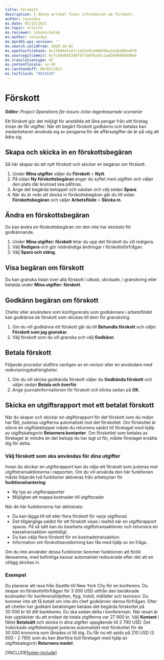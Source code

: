 ```yaml
---
title: Förskott
description: I denna artikel finns information om förskott.
author: suvaidya
ms.date: 03/25/2021
ms.topic: article
ms.reviewer: johnmichalak
ms.author: suvaidya
ms.dyn365.ops.version: ''
ms.search.validFrom: 2020-10-01
ms.openlocfilehash: bc270944faa7c16d2e97a988495a2a16380ba879
ms.sourcegitcommit: 6cfc50d89528df977a8f6a55c1ad39d99800d9b4
ms.translationtype: HT
ms.contentlocale: sv-SE
ms.lasthandoff: 06/03/2022
ms.locfileid: "8931536"
---
```

# <a name="cash-advance"></a>Förskott

_**Gäller:** Project Operations för resurs-/icke-lagerbaserade scenarier_

Ett förskott gör det möjligt för anställda att låna pengar från sitt företag innan de får utgifter. När ett begärt förskott godkänns och betalas kan medarbetaren använda sig av pengarna för de affärsutgifter de är på väg att ådra sig. 

## <a name="create-and-submit-a-cash-advance-request"></a>Skapa och skicka in en förskottsbegäran
Så här skapar du ett nytt förskott och skickar en begäran om förskott: 

1. Under **Mina utgifter** väljer du **Förskott** > **Nytt**. 
2. På sidan **Ny förskottsbegäran** anger du syftet med utgiften och väljer den plats där kostnad ska påföras.
3. Ange det begärda beloppet och valutan och välj sedan **Spara**. 
4. När du är redo att skicka in förskottsbegäran går du till sidan **Förskottsbegäran** och väljer **Arbetsflöde** > **Skicka in**.

## <a name="modify-a-cash-advance-request"></a>Ändra en förskottsbegäran

Du kan ändra en förskottsbegäran om den inte har skickats för godkännande.

1. Under **Mina utgifter: förskott** letar du upp det förskott du vill redigera.
2. Välj **Redigera** och gör nödvändiga ändringar i förskottsförfrågan. 
3. Välj **Spara och stäng**.


## <a name="view-cash-advance-requests"></a>Visa begäran om förskott
Du kan granska listan över alla förskott i utkast, skickade, i granskning eller betalda under **Mina utgifter: förskott**. 

## <a name="approve-cash-advance-requests"></a>Godkänn begäran om förskott

Chefer eller användare som konfigurerats som godkännare i arbetsflödet kan godkänna de förskott som skickas till dem för granskning. 

1. Om du vill godkänna ett förskott går du till **Behandla förskott** och väljer **Förskott som jag granskar**.
2. Välj förskott som du vill granska och välj **Godkänn**.  

## <a name="pay-cash-advances"></a>Betala förskott 
Följande procedur slutförs vanligen av en revisor eller en användare med redovisningsbehörigheter.

1. Om du vill skicka godkända förskott väljer du **Godkända förskott** och väljer sedan **Betala och överför**.  
2. Ange journalinformationen för förskott och klicka sedan på **OK**. 

## <a name="submit-an-expense-report-against-a-paid-cash-advance"></a>Skicka en utgiftsrapport mot ett betalat förskott 

När du skapar och skickar en utgiftsrapport för det förskott som du redan har fått, justeras utgifterna automatiskt mot det förskottet. Om förskottet är större än utgiftsbeloppet måste du returnera saldot till företaget med hjälp av utgiftskategorin **Returnera kontanter**. Om förskottet som betalas av företaget är mindre än det belopp du har lagt ut för, måste företaget ersätta dig för detta. 

### <a name="select-cash-advances-that-apply-to-your-expenses"></a>Välj förskott som ska användas för dina utgifter
Innan du skickar en utgiftsrapport kan du välja ett förskott som justeras mot utgiftstransaktionerna i rapporten. Om du vill använda den här funktionen måste följande två funktioner aktiveras från arbetsytan för **funktionshantering**:

  - Ny typ av utgiftsrapporter
  - Möjlighet att mappa kostnader till utgiftsrader
 
 När de här funktionerna har aktiverats:
 
  - Du kan lägga till ett eller flera förskott för varje utgiftsrad.
  - Det tillgängliga saldot för ett förskott visas i realtid när en utgiftsrapport sparas. På så sätt kan du bearbeta utgiftstransaktioner och returnera en kassatransaktion samtidigt.
  - Du kan välja flera förskott för en kostnadstransaktion.
  - Information om förskottsavstämning kan fås med hjälp av en fråga. 
 
Om du inte använder dessa funktioner kommer funktionen att förbli densamma, med befintliga kassar automatiskt reducerade efter det att en utlägg skickas in.

### <a name="example"></a>Exempel 
Du planerar att resa från Seattle till New York City för en konferens. Du skapar en förskottsförfrågan för 3 000 USD utifrån den beräknade kostnaden för konferensbiljetten, flyg, hotell, måltider och taxiresor. Du kommer inte att få betalt om inte din chef godkänner denna förfrågan. Efter att chefen har godkänt betalningen betalas det begärda förskottet på 30 000 kr till ditt bankkonto. Du ska sedan delta i konferensen. När resan är klar upptäcker du att endast de totala utgifterna var 27 900 kr. Välj **Kontant** i fältet **Betalsätt** och skicka in dina utgifter uppgående till 2 790 USD. Det inskickade utgiftsbeloppet justeras automatiskt mot förskottet för de 30 000 kronorna som lånades ut till dig. Du får nu ett saldo på 210 USD (3 000 - 2 790) som du kan återföra tiull företaget med hjälp av utgiftskategorin **Returnera medel**.



[!INCLUDE[footer-include](../includes/footer-banner.md)]
